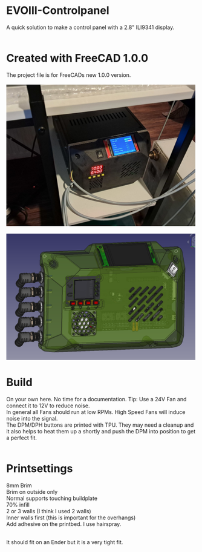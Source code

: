 # EVOIII-Controlpanel
A quick solution to make a control panel with a 2.8" ILI9341 display. 
</br></br>
# Created with FreeCAD 1.0.0
The project file is for FreeCADs new 1.0.0 version.
</br></br>
<img width="500" src="1.jpg" />
</br></br>
<img width="500"  src="2.png" />

# Build
On your own here. No time for a documentation. Tip: Use a 24V Fan and connect it to 12V to reduce noise.</br>
In general all Fans should run at low RPMs. High Speed Fans will induce noise into the signal.</br>
The DPM/DPH buttons are printed with TPU. They may need a cleanup and it also helps to heat them up a shortly
and push the DPM into position to get a perfect fit.
</br></br>

# Printsettings
8mm Brim</br>
Brim on outside only</br>
Normal supports touching buildplate</br>
70% infill</br>
2 or 3 walls (I think I used 2 walls)</br>
Inner walls first (this is important for the overhangs)</br>
Add adhesive on the printbed. I use hairspray.</br></br>

It should fit on an Ender but it is a very tight fit.
